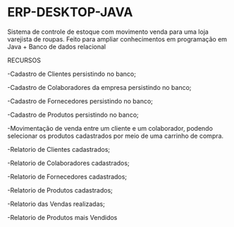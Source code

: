 # ERP-DESKTOP-JAVA
Sistema de controle de estoque com movimento venda para uma loja varejista de roupas. Feito para ampliar conhecimentos em programação em Java + Banco de dados relacional

RECURSOS

-Cadastro de Clientes persistindo no banco;

-Cadastro de Colaboradores da empresa persistindo no banco;

-Cadastro de Fornecedores persistindo no banco;

-Cadastro de Produtos persistindo no banco;

-Movimentação de venda entre um cliente e um colaborador, podendo selecionar os produtos cadastrados por meio de uma carrinho de compra.

-Relatorio de Clientes cadastrados;

-Relatorio de Colaboradores cadastrados;

-Relatorio de Fornecedores cadastrados;

-Relatorio de Produtos cadastrados;

-Relatorio das Vendas realizadas;

-Relatorio de Produtos mais Vendidos
